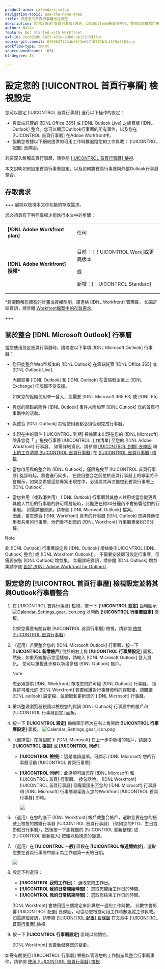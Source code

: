 ```yaml
---
product-area: calendars;setup
navigation-topic: use-the-home-area
title: 設定您的首頁行事曆檢視設定
description: 您可以設定[首頁行事曆]設定，以與Outlook網頁版整合，並協助您根據可用工作時數追蹤工作負載。
author: Nolan
feature: Get Started with Workfront
exl-id: 2acd930b-5923-452e-9d8d-a6121d8d37ac
source-git-commit: 8769637342ab65f1e627107f7bfb41f9a3f61cca
workflow-type: tm+mt
source-wordcount: '854'
ht-degree: 1%

---
```


# 設定您的 [!UICONTROL 首頁行事曆] 檢視設定

<!--Audited: 01/2024-->

您可以設定 [!UICONTROL 首頁行事曆] 進行以下操作的設定：

* 與雲端託管的 [!DNL Office 365] 或 [!DNL Outlook Live] 之網頁版 [!DNL Outlook] 整合。您可以顯示Outlook行事曆的所有事件，以及您在 [!UICONTROL 首頁行事曆] 在Adobe Workfront中。
* 協助您根據以下網站提供的可用工作時數追蹤您的工作負載： [!UICONTROL 配置] 長條圖。

若要深入瞭解首頁行事曆，請參閱 [[!UICONTROL 首頁行事曆] 檢視](../../../workfront-basics/using-home/using-the-home-area/home-calendar-view.md).

本文說明如何設定首頁行事曆設定，以及如何將首頁行事曆與外部Outlook行事曆整合。

## 存取需求

+++ 展開以檢視本文中功能的存取需求。

您必須具有下列存取權才能執行本文中的步驟：

<table style="table-layout:auto"> 
 <col> 
 </col> 
 <col> 
 </col> 
 <tbody> 
  <tr> 
   <td role="rowheader"><strong>[!DNL Adobe Workfront plan]</strong></td> 
   <td> <p>任何</p> </td> 
  </tr> 
  <tr> 
   <td role="rowheader"><strong>[!DNL Adobe Workfront] 授權*</strong></td> 
   <td> <p>目前： [！UICONTROL Work]或更高版本</p> 
   或
   <p>新增：[！UICONTROL Standard]</p> 
   </td> 
  </tr> 
   </tbody> 
</table>

*若要瞭解您擁有的計畫或授權型別，請連絡 [!DNL Workfront] 管理員。 如需詳細資訊，請參閱 [Workfront檔案中的存取需求](/help/quicksilver/administration-and-setup/add-users/access-levels-and-object-permissions/access-level-requirements-in-documentation.md).

+++

## 關於整合 [!DNL Microsoft Outlook] 行事曆

當您使用設定首頁行事曆時，請考慮以下事項 [!DNL Microsoft Outlook] 行事曆：

* 您只能整合Web型版本的 [!DNL Outlook] 在雲端託管 [!DNL Office 365] 或 [!DNL Outlook Live].

  內部部署 [!DNL Outlook] 和 [!DNL Outlook] 在雲端型企業上 [!DNL Exchange] 伺服器不受支援。

  如果您的組織使用單一登入，您需要 [!DNL Microsoft 365 E3] 或 [!DNL E5].

* 與您的關聯的附件 [!DNL Outlook] 事件未附加至 [!DNL Outlook] 您的首頁行事曆中的活動。
* 與整合 [!DNL Outlook] 每個使用者都必須個別完成行事曆。
* 出現在中的事件 [!UICONTROL 到期] 長條圖未出現在您的 [!DNL Microsoft] 除非您從「 」拖曳行事曆 [!UICONTROL 工作清單] 至您的 [!DNL Adobe Workfront] 行事曆。 如需詳細資訊，請參閱 [[!UICONTROL 到期] 長條圖](../../../workfront-basics/using-home/using-the-home-area/home-calendar-view.md#viewing-the-due-bar) 和 [上的工作清單 [!UICONTROL 首頁行事曆]](../../../workfront-basics/using-home/using-the-home-area/home-calendar-view.md#using-the-left-panel-of-the-home-view) 在 [[!UICONTROL 首頁行事曆] 檢視](../../../workfront-basics/using-home/using-the-home-area/home-calendar-view.md).

* 當您啟用與的整合時 [!DNL Outlook]，僅限拖曳至 [!UICONTROL 首頁行事曆] 從那時起，將會進行同步。 在啟用整合之前位於首頁行事曆上的專案將不會顯示，如果您希望這些專案出現在中，必須將其再次拖曳到首頁行事曆上 [!DNL Outlook].
* 當您共用（或取消共用） [!DNL Outlook] 行事曆與其他人共用或當您變更與其他人共用的行事曆的許可權層級時，此變更在約30分鐘內不會影響他們的行事曆。 如需詳細資訊，請參閱 [!DNL Microsoft Outlook] 檔案。\
   因此，當您整合 [!DNL Workfront] 具有的行事曆 [!DNL Outlook] 您與其他使用者共用的行事曆，他們看不到您的 [!DNL Workfront] 行事曆專案約30分鐘。

>[!NOTE]
>
>此 [!DNL Outlook] 行事曆設定與 [!DNL Outlook] 增益集([!UICONTROL [!DNL Outlook] 整合] 或 [!DNL Workfront Outlook])。 不需要安裝即可設定行事曆，但需要安裝 [!DNL Outlook] 增益集。 如需詳細資訊，請參閱 [!DNL Outlook] 增益集請參閱 [設定 [!DNL Adobe Workfront for Outlook]](../../../workfront-integrations-and-apps/using-workfront-with-outlook/set-up-workfront-for-outlook.md).

## 設定您的 [!UICONTROL 首頁行事曆] 檢視設定並將其與Outlook行事曆整合

1. 在 [!UICONTROL 首頁行事曆] 檢視，按一下 **[!UICONTROL 設定]** 齒輪圖示 ![Calendar_Settings_gear_icon.png](assets/calendar-settings-gear-icon.png) 以開啟 **[!UICONTROL 行事曆設定]** 面板。

   如果您需要有關存取 [!UICONTROL 首頁行事曆] 檢視，請參閱 [檢視 [!UICONTROL 首頁行事曆]](../../../workfront-basics/using-home/using-the-home-area/view-home-calendar.md).

1. （選用）若要整合您的 [!DNL Microsoft Outlook] 行事曆，按一下 **[!UICONTROL 新增帳戶]** 位於的右上角 **[!UICONTROL 行事曆設定]** 面板。 然後，如果系統提示您這樣做，請輸入 [!DNL Microsoft Outlook] 登入資訊。 您可以重複此步驟以新增多個 [!DNL Outlook] 帳戶。

   >[!NOTE]
   >
   >您必須提供 [!DNL Workfront] 存取您的許可權 [!DNL Outlook] 行事曆。 授與許可權允許 [!DNL Workfront] 若要維護對行事曆資料的存取權，請閱讀 [!DNL outlook] 設定檔，並讀取和更新您的 [!DNL Microsoft] 行事曆。

1. 重新整理瀏覽器視窗以檢視您的資訊 [!DNL Outlook] 行事曆中的帳戶和 [!UICONTROL 行事曆設定] 面板。
1. 按一下 **[!UICONTROL 設定]** 齒輪圖示再次在右上角開啟 **[!UICONTROL 行事曆設定]** 面板。 ![Calendar_Settings_gear_icon.png](assets/calendar-settings-gear-icon.png)

1. （選擇性）在每個底下 [!DNL Microsoft] 在上一步中新增的帳戶，請選取 **[!UICONTROL 檢視]** 或 **[!UICONTROL 同步]**：

   * **[!UICONTROL 檢視]**：這是唯讀選項，可顯示 [!DNL Microsoft] 您的行事曆活動 [!UICONTROL 首頁行事曆].
   * **[!UICONTROL 同步]**：此選項可讓您在 [!DNL Microsoft] 和 [!UICONTROL 首頁] 行事曆。 換句話說， [!DNL Workfront] [!UICONTROL 首頁行事曆] 個專案匯出至您的 [!DNL Microsoft] 行事曆和 [!DNL Microsoft] 行事曆專案匯入您的Workfront [!UICONTROL 首頁行事曆] 即時。

     ![](assets/view-sync-checkboxes-qs.png)

1. （選用）在您的底下 [!DNL Workfront] 帳戶或整合帳戶，選取您要在您的帳號上檢視的關聯行事曆 [!UICONTROL 首頁行事曆] （例如您的PTO、生日或節假日行事曆），然後按一下瀏覽器的 [!UICONTROL 重新整理] 或 [!UICONTROL 重新載入] 按鈕以檢視您的變更。

1. （選用）在 **[!UICONTROL 一般]** 區段在 **[!UICONTROL 每週開始於]**，選取您要在首頁行事曆中顯示為工作週第一天的日期。

   ![](assets/general-section-home-calendar-settings-panel.png)

1. 設定下列選項：

   * **[!UICONTROL 我的工作日]：** 選取您的工作日。
   * **[!UICONTROL 我的日常開始時間]：** 選取您開始工作日的時間。
   * **[!UICONTROL 我的日常結束時間]：** 選取您結束工作日的時間。

   [!DNL Workfront] 會使用這三個設定來計算您一週的工作時數。 此數字會影響 [!UICONTROL 配置] 長條圖，可協助您根據可用工作時數追蹤工作負載。 如需詳細資訊，請參閱 [[!UICONTROL 配置] 長條圖](../../../workfront-basics/using-home/using-the-home-area/home-calendar-view.md#understanding-the-allocation-of-time) 在文章中 [[!UICONTROL 首頁行事曆] 檢視](../../../workfront-basics/using-home/using-the-home-area/home-calendar-view.md).

1. 按一下 **[!UICONTROL 行事曆設定]** 區域以關閉它。

   [!DNL Workfront] 會自動儲存您的變更。

如需有關使用 [!UICONTROL 行事曆] 檢視以管理您的工作指派與整合行事曆事件，請參閱 [使用 [!UICONTROL 首頁行事曆] 檢視](../../../workfront-basics/using-home/using-the-home-area/use-home-calendar-view.md).

<!--
<MadCap:conditionalText data-mc-conditions="QuicksilverOrClassic.Draft mode">
(NOTE: from Courtney: [step #] Type your weekly work hours under How many hours a week do you work?This number affects the Allocation bar, which helps you track your workload against your available work hours. For more information, see "Allocation Bar" in the article "Understanding the Home Calendar View.")
</MadCap:conditionalText>
-->
